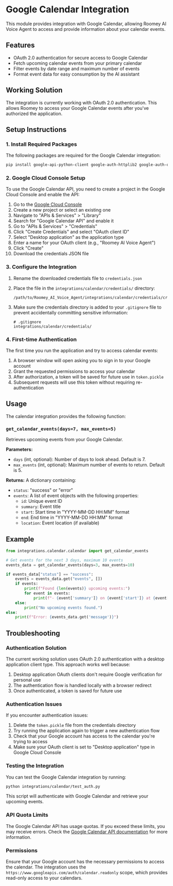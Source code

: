 # Google Calendar Integration

This module provides integration with Google Calendar, allowing Roomey AI Voice Agent to access and provide information about your calendar events.

## Features

- OAuth 2.0 authentication for secure access to Google Calendar
- Fetch upcoming calendar events from your primary calendar
- Filter events by date range and maximum number of events
- Format event data for easy consumption by the AI assistant

## Working Solution

The integration is currently working with OAuth 2.0 authentication. This allows Roomey to access your Google Calendar events after you've authorized the application.

## Setup Instructions

### 1. Install Required Packages

The following packages are required for the Google Calendar integration:

```bash
pip install google-api-python-client google-auth-httplib2 google-auth-oauthlib python-dotenv
```

### 2. Google Cloud Console Setup

To use the Google Calendar API, you need to create a project in the Google Cloud Console and enable the API:

1. Go to the [Google Cloud Console](https://console.cloud.google.com/)
2. Create a new project or select an existing one
3. Navigate to "APIs & Services" > "Library"
4. Search for "Google Calendar API" and enable it
5. Go to "APIs & Services" > "Credentials"
6. Click "Create Credentials" and select "OAuth client ID"
7. Select "Desktop application" as the application type
8. Enter a name for your OAuth client (e.g., "Roomey AI Voice Agent")
9. Click "Create"
10. Download the credentials JSON file

### 3. Configure the Integration

1. Rename the downloaded credentials file to `credentials.json`
2. Place the file in the `integrations/calendar/credentials/` directory:
   ```
   /path/to/Roomey_AI_Voice_Agent/integrations/calendar/credentials/credentials.json
   ```

3. Make sure the credentials directory is added to your `.gitignore` file to prevent accidentally committing sensitive information:
   ```
   # .gitignore
   integrations/calendar/credentials/
   ```

### 4. First-time Authentication

The first time you run the application and try to access calendar events:

1. A browser window will open asking you to sign in to your Google account
2. Grant the requested permissions to access your calendar
3. After authorization, a token will be saved for future use in `token.pickle`
4. Subsequent requests will use this token without requiring re-authentication

## Usage

The calendar integration provides the following function:

### `get_calendar_events(days=7, max_events=5)`

Retrieves upcoming events from your Google Calendar.

**Parameters:**
- `days` (int, optional): Number of days to look ahead. Default is 7.
- `max_events` (int, optional): Maximum number of events to return. Default is 5.

**Returns:**
A dictionary containing:
- `status`: "success" or "error"
- `events`: A list of event objects with the following properties:
  - `id`: Unique event ID
  - `summary`: Event title
  - `start`: Start time in "YYYY-MM-DD HH:MM" format
  - `end`: End time in "YYYY-MM-DD HH:MM" format
  - `location`: Event location (if available)

## Example

```python
from integrations.calendar.calendar import get_calendar_events

# Get events for the next 3 days, maximum 10 events
events_data = get_calendar_events(days=3, max_events=10)

if events_data["status"] == "success":
    events = events_data.get("events", [])
    if events:
        print(f"Found {len(events)} upcoming events:")
        for event in events:
            print(f"- {event['summary']} on {event['start']} at {event['location']}")
    else:
        print("No upcoming events found.")
else:
    print(f"Error: {events_data.get('message')}")
```

## Troubleshooting

### Authentication Solution

The current working solution uses OAuth 2.0 authentication with a desktop application client type. This approach works well because:

1. Desktop application OAuth clients don't require Google verification for personal use
2. The authentication flow is handled locally with a browser redirect
3. Once authenticated, a token is saved for future use

### Authentication Issues

If you encounter authentication issues:

1. Delete the `token.pickle` file from the credentials directory
2. Try running the application again to trigger a new authentication flow
3. Check that your Google account has access to the calendar you're trying to access
4. Make sure your OAuth client is set to "Desktop application" type in Google Cloud Console

### Testing the Integration

You can test the Google Calendar integration by running:

```bash
python integrations/calendar/test_auth.py
```

This script will authenticate with Google Calendar and retrieve your upcoming events.

### API Quota Limits

The Google Calendar API has usage quotas. If you exceed these limits, you may receive errors. Check the [Google Calendar API documentation](https://developers.google.com/calendar/api/guides/quota) for more information.

### Permissions

Ensure that your Google account has the necessary permissions to access the calendar. The integration uses the `https://www.googleapis.com/auth/calendar.readonly` scope, which provides read-only access to your calendars.
